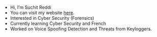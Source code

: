 - Hi, I’m Suchit Reddi
- You can visit my website [here](https://suchitreddi.github.io/).
- Interested in Cyber Security (Forensics)
- Currently learning Cyber Security and French
- Worked on Voice Spoofing Detection and Threats from Keyloggers.
<!---
SuchitReddi/SuchitReddi is a ✨ special ✨ repository because its `README.md` (this file) appears on your GitHub profile.
You can click the Preview link to take a look at your changes.
--->
